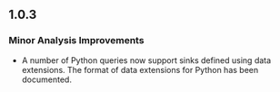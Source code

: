 ## 1.0.3

### Minor Analysis Improvements

* A number of Python queries now support sinks defined using data extensions. The format of data extensions for Python has been documented.
